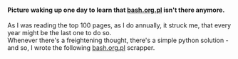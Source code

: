 #### Picture waking up one day to learn that [bash.org.pl](http://bash.org.pl) isn't there anymore.  
As I was reading the top 100 pages, as I do annually, it struck me, that every year might be the last one to do so.  
Whenever there's a freightening thought, there's a simple python solution - and so, I wrote the following [bash.org.pl](http://bash.org.pl) scrapper.
